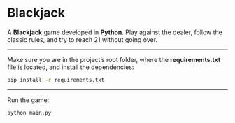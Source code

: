 # Blackjack

A **Blackjack** game developed in **Python**.
Play against the dealer, follow the classic rules, and try to reach 21 without going over.

---

Make sure you are in the project’s root folder, where the **requirements.txt** file is located, and install the dependencies:
```bash
pip install -r requirements.txt
```

---

Run the game:
```bash
python main.py
```
